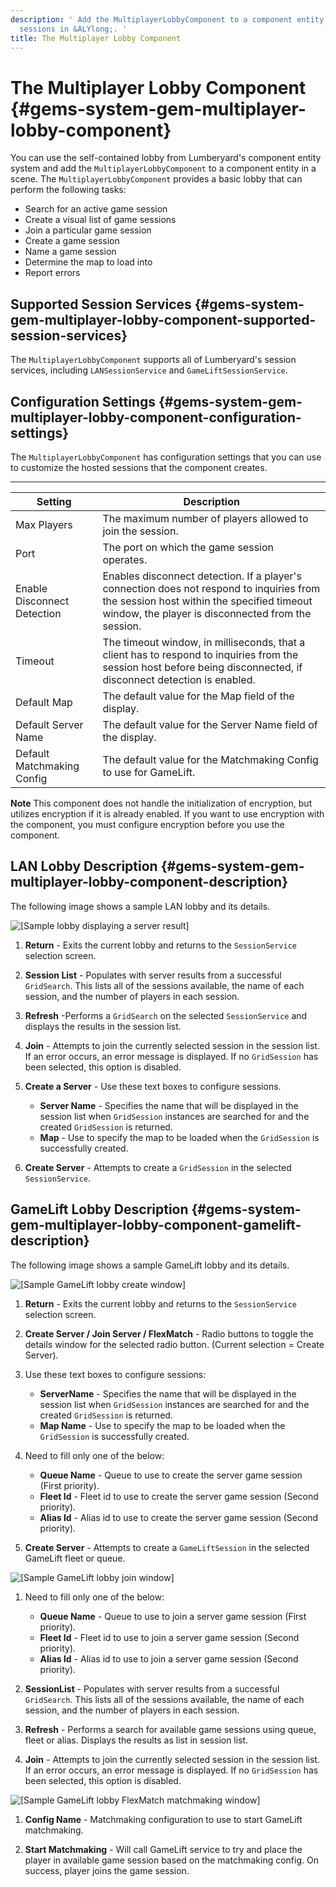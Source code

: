 ```yaml
---
description: ' Add the MultiplayerLobbyComponent to a component entity to manage game
  sessions in &ALYlong;. '
title: The Multiplayer Lobby Component
---
```

# The Multiplayer Lobby Component {#gems-system-gem-multiplayer-lobby-component}

You can use the self\-contained lobby from Lumberyard's component entity system and add the `MultiplayerLobbyComponent` to a component entity in a scene\. The `MultiplayerLobbyComponent` provides a basic lobby that can perform the following tasks:
+ Search for an active game session
+ Create a visual list of game sessions
+ Join a particular game session
+ Create a game session
+ Name a game session
+ Determine the map to load into
+ Report errors

## Supported Session Services {#gems-system-gem-multiplayer-lobby-component-supported-session-services}

The `MultiplayerLobbyComponent` supports all of Lumberyard's session services, including `LANSessionService` and `GameLiftSessionService`\.

## Configuration Settings {#gems-system-gem-multiplayer-lobby-component-configuration-settings}

The `MultiplayerLobbyComponent` has configuration settings that you can use to customize the hosted sessions that the component creates\.


****

| Setting | Description |
| --- | --- |
| Max Players | The maximum number of players allowed to join the session\. |
| Port | The port on which the game session operates\. |
| Enable Disconnect Detection | Enables disconnect detection\. If a player's connection does not respond to inquiries from the session host within the specified timeout window, the player is disconnected from the session\. |
| Timeout | The timeout window, in milliseconds, that a client has to respond to inquiries from the session host before being disconnected, if disconnect detection is enabled\. |
| Default Map | The default value for the Map field of the display\. |
| Default Server Name | The default value for the Server Name field of the display\. |
| Default Matchmaking Config | The default value for the Matchmaking Config to use for GameLift\. |

**Note**
This component does not handle the initialization of encryption, but utilizes encryption if it is already enabled\. If you want to use encryption with the component, you must configure encryption before you use the component\.

## LAN Lobby Description {#gems-system-gem-multiplayer-lobby-component-description}

The following image shows a sample LAN lobby and its details\.

![\[Sample lobby displaying a server result\]](/images/userguide/gems/gems-system-gem-multiplayer-lobby-component.png)

1. **Return** - Exits the current lobby and returns to the `SessionService` selection screen\.

1. **Session List** - Populates with server results from a successful `GridSearch`\. This lists all of the sessions available, the name of each session, and the number of players in each session\.

1. **Refresh** -Performs a `GridSearch` on the selected `SessionService` and displays the results in the session list\.

1. **Join** - Attempts to join the currently selected session in the session list\. If an error occurs, an error message is displayed\. If no `GridSession` has been selected, this option is disabled\.

1. **Create a Server** - Use these text boxes to configure sessions\.
   + **Server Name** - Specifies the name that will be displayed in the session list when `GridSession` instances are searched for and the created `GridSession` is returned\.
   + **Map** - Use to specify the map to be loaded when the `GridSession` is successfully created\.

1. **Create Server** - Attempts to create a `GridSession` in the selected `SessionService`\.

## GameLift Lobby Description {#gems-system-gem-multiplayer-lobby-component-gamelift-description}

The following image shows a sample GameLift lobby and its details\.

![\[Sample GameLift lobby create window\]](/images/userguide/gems/gems-system-gem-multiplayer-gamelift-lobby-create-component.png)

1. **Return** - Exits the current lobby and returns to the `SessionService` selection screen\.

1. **Create Server / Join Server / FlexMatch** - Radio buttons to toggle the details window for the selected radio button\. \(Current selection = Create Server\)\.

1. Use these text boxes to configure sessions:
   + **ServerName** - Specifies the name that will be displayed in the session list when `GridSession` instances are searched for and the created `GridSession` is returned\.
   + **Map Name** - Use to specify the map to be loaded when the `GridSession` is successfully created\.

1. Need to fill only one of the below:
   + **Queue Name** - Queue to use to create the server game session \(First priority\)\.
   + **Fleet Id** - Fleet id to use to create the server game session \(Second priority\)\.
   + **Alias Id** - Alias id to use to create the server game session \(Second priority\)\.

1. **Create Server** - Attempts to create a `GameLiftSession` in the selected GameLift fleet or queue\.

![\[Sample GameLift lobby join window\]](/images/userguide/gems/gems-system-gem-multiplayer-gamelift-lobby-join-component.png)

1. Need to fill only one of the below:
   + **Queue Name** - Queue to use to join a server game session \(First priority\)\.
   + **Fleet Id** - Fleet id to use to join a server game session \(Second priority\)\.
   + **Alias Id** - Alias id to use to join a server game session \(Second priority\)\.

1. **SessionList** - Populates with server results from a successful `GridSearch`\. This lists all of the sessions available, the name of each session, and the number of players in each session\.

1. **Refresh** - Performs a search for available game sessions using queue, fleet or alias\. Displays the results as list in session list\.

1. **Join** - Attempts to join the currently selected session in the session list\. If an error occurs, an error message is displayed\. If no `GridSession` has been selected, this option is disabled\.

![\[Sample GameLift lobby FlexMatch matchmaking window\]](/images/userguide/gems/gems-system-gem-multiplayer-gamelift-lobby-match-component.png)

1. **Config Name** - Matchmaking configuration to use to start GameLift matchmaking\.

1. **Start Matchmaking** - Will call GameLift service to try and place the player in available game session based on the matchmaking config\. On success, player joins the game session\.